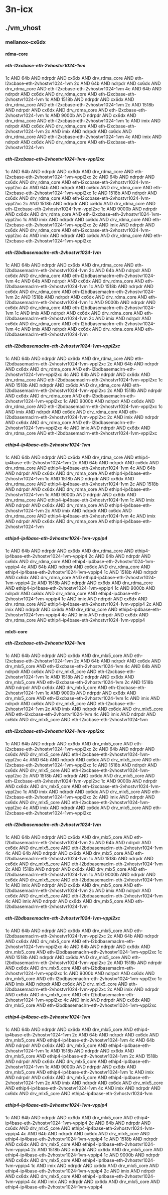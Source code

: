 # 3n-icx
## ./vm_vhost
### mellanox-cx6dx
#### rdma-core
##### eth-l2xcbase-eth-2vhostvr1024-1vm
1c AND 64b AND ndrpdr AND cx6dx AND drv_rdma_core AND eth-l2xcbase-eth-2vhostvr1024-1vm
2c AND 64b AND ndrpdr AND cx6dx AND drv_rdma_core AND eth-l2xcbase-eth-2vhostvr1024-1vm
4c AND 64b AND ndrpdr AND cx6dx AND drv_rdma_core AND eth-l2xcbase-eth-2vhostvr1024-1vm
1c AND 1518b AND ndrpdr AND cx6dx AND drv_rdma_core AND eth-l2xcbase-eth-2vhostvr1024-1vm
2c AND 1518b AND ndrpdr AND cx6dx AND drv_rdma_core AND eth-l2xcbase-eth-2vhostvr1024-1vm
1c AND 9000b AND ndrpdr AND cx6dx AND drv_rdma_core AND eth-l2xcbase-eth-2vhostvr1024-1vm
1c AND imix AND ndrpdr AND cx6dx AND drv_rdma_core AND eth-l2xcbase-eth-2vhostvr1024-1vm
2c AND imix AND ndrpdr AND cx6dx AND drv_rdma_core AND eth-l2xcbase-eth-2vhostvr1024-1vm
4c AND imix AND ndrpdr AND cx6dx AND drv_rdma_core AND eth-l2xcbase-eth-2vhostvr1024-1vm
##### eth-l2xcbase-eth-2vhostvr1024-1vm-vppl2xc
1c AND 64b AND ndrpdr AND cx6dx AND drv_rdma_core AND eth-l2xcbase-eth-2vhostvr1024-1vm-vppl2xc
2c AND 64b AND ndrpdr AND cx6dx AND drv_rdma_core AND eth-l2xcbase-eth-2vhostvr1024-1vm-vppl2xc
4c AND 64b AND ndrpdr AND cx6dx AND drv_rdma_core AND eth-l2xcbase-eth-2vhostvr1024-1vm-vppl2xc
1c AND 1518b AND ndrpdr AND cx6dx AND drv_rdma_core AND eth-l2xcbase-eth-2vhostvr1024-1vm-vppl2xc
2c AND 1518b AND ndrpdr AND cx6dx AND drv_rdma_core AND eth-l2xcbase-eth-2vhostvr1024-1vm-vppl2xc
1c AND 9000b AND ndrpdr AND cx6dx AND drv_rdma_core AND eth-l2xcbase-eth-2vhostvr1024-1vm-vppl2xc
1c AND imix AND ndrpdr AND cx6dx AND drv_rdma_core AND eth-l2xcbase-eth-2vhostvr1024-1vm-vppl2xc
2c AND imix AND ndrpdr AND cx6dx AND drv_rdma_core AND eth-l2xcbase-eth-2vhostvr1024-1vm-vppl2xc
4c AND imix AND ndrpdr AND cx6dx AND drv_rdma_core AND eth-l2xcbase-eth-2vhostvr1024-1vm-vppl2xc
##### eth-l2bdbasemaclrn-eth-2vhostvr1024-1vm
1c AND 64b AND ndrpdr AND cx6dx AND drv_rdma_core AND eth-l2bdbasemaclrn-eth-2vhostvr1024-1vm
2c AND 64b AND ndrpdr AND cx6dx AND drv_rdma_core AND eth-l2bdbasemaclrn-eth-2vhostvr1024-1vm
4c AND 64b AND ndrpdr AND cx6dx AND drv_rdma_core AND eth-l2bdbasemaclrn-eth-2vhostvr1024-1vm
1c AND 1518b AND ndrpdr AND cx6dx AND drv_rdma_core AND eth-l2bdbasemaclrn-eth-2vhostvr1024-1vm
2c AND 1518b AND ndrpdr AND cx6dx AND drv_rdma_core AND eth-l2bdbasemaclrn-eth-2vhostvr1024-1vm
1c AND 9000b AND ndrpdr AND cx6dx AND drv_rdma_core AND eth-l2bdbasemaclrn-eth-2vhostvr1024-1vm
1c AND imix AND ndrpdr AND cx6dx AND drv_rdma_core AND eth-l2bdbasemaclrn-eth-2vhostvr1024-1vm
2c AND imix AND ndrpdr AND cx6dx AND drv_rdma_core AND eth-l2bdbasemaclrn-eth-2vhostvr1024-1vm
4c AND imix AND ndrpdr AND cx6dx AND drv_rdma_core AND eth-l2bdbasemaclrn-eth-2vhostvr1024-1vm
##### eth-l2bdbasemaclrn-eth-2vhostvr1024-1vm-vppl2xc
1c AND 64b AND ndrpdr AND cx6dx AND drv_rdma_core AND eth-l2bdbasemaclrn-eth-2vhostvr1024-1vm-vppl2xc
2c AND 64b AND ndrpdr AND cx6dx AND drv_rdma_core AND eth-l2bdbasemaclrn-eth-2vhostvr1024-1vm-vppl2xc
4c AND 64b AND ndrpdr AND cx6dx AND drv_rdma_core AND eth-l2bdbasemaclrn-eth-2vhostvr1024-1vm-vppl2xc
1c AND 1518b AND ndrpdr AND cx6dx AND drv_rdma_core AND eth-l2bdbasemaclrn-eth-2vhostvr1024-1vm-vppl2xc
2c AND 1518b AND ndrpdr AND cx6dx AND drv_rdma_core AND eth-l2bdbasemaclrn-eth-2vhostvr1024-1vm-vppl2xc
1c AND 9000b AND ndrpdr AND cx6dx AND drv_rdma_core AND eth-l2bdbasemaclrn-eth-2vhostvr1024-1vm-vppl2xc
1c AND imix AND ndrpdr AND cx6dx AND drv_rdma_core AND eth-l2bdbasemaclrn-eth-2vhostvr1024-1vm-vppl2xc
2c AND imix AND ndrpdr AND cx6dx AND drv_rdma_core AND eth-l2bdbasemaclrn-eth-2vhostvr1024-1vm-vppl2xc
4c AND imix AND ndrpdr AND cx6dx AND drv_rdma_core AND eth-l2bdbasemaclrn-eth-2vhostvr1024-1vm-vppl2xc
##### ethip4-ip4base-eth-2vhostvr1024-1vm
1c AND 64b AND ndrpdr AND cx6dx AND drv_rdma_core AND ethip4-ip4base-eth-2vhostvr1024-1vm
2c AND 64b AND ndrpdr AND cx6dx AND drv_rdma_core AND ethip4-ip4base-eth-2vhostvr1024-1vm
4c AND 64b AND ndrpdr AND cx6dx AND drv_rdma_core AND ethip4-ip4base-eth-2vhostvr1024-1vm
1c AND 1518b AND ndrpdr AND cx6dx AND drv_rdma_core AND ethip4-ip4base-eth-2vhostvr1024-1vm
2c AND 1518b AND ndrpdr AND cx6dx AND drv_rdma_core AND ethip4-ip4base-eth-2vhostvr1024-1vm
1c AND 9000b AND ndrpdr AND cx6dx AND drv_rdma_core AND ethip4-ip4base-eth-2vhostvr1024-1vm
1c AND imix AND ndrpdr AND cx6dx AND drv_rdma_core AND ethip4-ip4base-eth-2vhostvr1024-1vm
2c AND imix AND ndrpdr AND cx6dx AND drv_rdma_core AND ethip4-ip4base-eth-2vhostvr1024-1vm
4c AND imix AND ndrpdr AND cx6dx AND drv_rdma_core AND ethip4-ip4base-eth-2vhostvr1024-1vm
##### ethip4-ip4base-eth-2vhostvr1024-1vm-vppip4
1c AND 64b AND ndrpdr AND cx6dx AND drv_rdma_core AND ethip4-ip4base-eth-2vhostvr1024-1vm-vppip4
2c AND 64b AND ndrpdr AND cx6dx AND drv_rdma_core AND ethip4-ip4base-eth-2vhostvr1024-1vm-vppip4
4c AND 64b AND ndrpdr AND cx6dx AND drv_rdma_core AND ethip4-ip4base-eth-2vhostvr1024-1vm-vppip4
1c AND 1518b AND ndrpdr AND cx6dx AND drv_rdma_core AND ethip4-ip4base-eth-2vhostvr1024-1vm-vppip4
2c AND 1518b AND ndrpdr AND cx6dx AND drv_rdma_core AND ethip4-ip4base-eth-2vhostvr1024-1vm-vppip4
1c AND 9000b AND ndrpdr AND cx6dx AND drv_rdma_core AND ethip4-ip4base-eth-2vhostvr1024-1vm-vppip4
1c AND imix AND ndrpdr AND cx6dx AND drv_rdma_core AND ethip4-ip4base-eth-2vhostvr1024-1vm-vppip4
2c AND imix AND ndrpdr AND cx6dx AND drv_rdma_core AND ethip4-ip4base-eth-2vhostvr1024-1vm-vppip4
4c AND imix AND ndrpdr AND cx6dx AND drv_rdma_core AND ethip4-ip4base-eth-2vhostvr1024-1vm-vppip4
#### mlx5-core
##### eth-l2xcbase-eth-2vhostvr1024-1vm
1c AND 64b AND ndrpdr AND cx6dx AND drv_mlx5_core AND eth-l2xcbase-eth-2vhostvr1024-1vm
2c AND 64b AND ndrpdr AND cx6dx AND drv_mlx5_core AND eth-l2xcbase-eth-2vhostvr1024-1vm
4c AND 64b AND ndrpdr AND cx6dx AND drv_mlx5_core AND eth-l2xcbase-eth-2vhostvr1024-1vm
1c AND 1518b AND ndrpdr AND cx6dx AND drv_mlx5_core AND eth-l2xcbase-eth-2vhostvr1024-1vm
2c AND 1518b AND ndrpdr AND cx6dx AND drv_mlx5_core AND eth-l2xcbase-eth-2vhostvr1024-1vm
1c AND 9000b AND ndrpdr AND cx6dx AND drv_mlx5_core AND eth-l2xcbase-eth-2vhostvr1024-1vm
1c AND imix AND ndrpdr AND cx6dx AND drv_mlx5_core AND eth-l2xcbase-eth-2vhostvr1024-1vm
2c AND imix AND ndrpdr AND cx6dx AND drv_mlx5_core AND eth-l2xcbase-eth-2vhostvr1024-1vm
4c AND imix AND ndrpdr AND cx6dx AND drv_mlx5_core AND eth-l2xcbase-eth-2vhostvr1024-1vm
##### eth-l2xcbase-eth-2vhostvr1024-1vm-vppl2xc
1c AND 64b AND ndrpdr AND cx6dx AND drv_mlx5_core AND eth-l2xcbase-eth-2vhostvr1024-1vm-vppl2xc
2c AND 64b AND ndrpdr AND cx6dx AND drv_mlx5_core AND eth-l2xcbase-eth-2vhostvr1024-1vm-vppl2xc
4c AND 64b AND ndrpdr AND cx6dx AND drv_mlx5_core AND eth-l2xcbase-eth-2vhostvr1024-1vm-vppl2xc
1c AND 1518b AND ndrpdr AND cx6dx AND drv_mlx5_core AND eth-l2xcbase-eth-2vhostvr1024-1vm-vppl2xc
2c AND 1518b AND ndrpdr AND cx6dx AND drv_mlx5_core AND eth-l2xcbase-eth-2vhostvr1024-1vm-vppl2xc
1c AND 9000b AND ndrpdr AND cx6dx AND drv_mlx5_core AND eth-l2xcbase-eth-2vhostvr1024-1vm-vppl2xc
1c AND imix AND ndrpdr AND cx6dx AND drv_mlx5_core AND eth-l2xcbase-eth-2vhostvr1024-1vm-vppl2xc
2c AND imix AND ndrpdr AND cx6dx AND drv_mlx5_core AND eth-l2xcbase-eth-2vhostvr1024-1vm-vppl2xc
4c AND imix AND ndrpdr AND cx6dx AND drv_mlx5_core AND eth-l2xcbase-eth-2vhostvr1024-1vm-vppl2xc
##### eth-l2bdbasemaclrn-eth-2vhostvr1024-1vm
1c AND 64b AND ndrpdr AND cx6dx AND drv_mlx5_core AND eth-l2bdbasemaclrn-eth-2vhostvr1024-1vm
2c AND 64b AND ndrpdr AND cx6dx AND drv_mlx5_core AND eth-l2bdbasemaclrn-eth-2vhostvr1024-1vm
4c AND 64b AND ndrpdr AND cx6dx AND drv_mlx5_core AND eth-l2bdbasemaclrn-eth-2vhostvr1024-1vm
1c AND 1518b AND ndrpdr AND cx6dx AND drv_mlx5_core AND eth-l2bdbasemaclrn-eth-2vhostvr1024-1vm
2c AND 1518b AND ndrpdr AND cx6dx AND drv_mlx5_core AND eth-l2bdbasemaclrn-eth-2vhostvr1024-1vm
1c AND 9000b AND ndrpdr AND cx6dx AND drv_mlx5_core AND eth-l2bdbasemaclrn-eth-2vhostvr1024-1vm
1c AND imix AND ndrpdr AND cx6dx AND drv_mlx5_core AND eth-l2bdbasemaclrn-eth-2vhostvr1024-1vm
2c AND imix AND ndrpdr AND cx6dx AND drv_mlx5_core AND eth-l2bdbasemaclrn-eth-2vhostvr1024-1vm
4c AND imix AND ndrpdr AND cx6dx AND drv_mlx5_core AND eth-l2bdbasemaclrn-eth-2vhostvr1024-1vm
##### eth-l2bdbasemaclrn-eth-2vhostvr1024-1vm-vppl2xc
1c AND 64b AND ndrpdr AND cx6dx AND drv_mlx5_core AND eth-l2bdbasemaclrn-eth-2vhostvr1024-1vm-vppl2xc
2c AND 64b AND ndrpdr AND cx6dx AND drv_mlx5_core AND eth-l2bdbasemaclrn-eth-2vhostvr1024-1vm-vppl2xc
4c AND 64b AND ndrpdr AND cx6dx AND drv_mlx5_core AND eth-l2bdbasemaclrn-eth-2vhostvr1024-1vm-vppl2xc
1c AND 1518b AND ndrpdr AND cx6dx AND drv_mlx5_core AND eth-l2bdbasemaclrn-eth-2vhostvr1024-1vm-vppl2xc
2c AND 1518b AND ndrpdr AND cx6dx AND drv_mlx5_core AND eth-l2bdbasemaclrn-eth-2vhostvr1024-1vm-vppl2xc
1c AND 9000b AND ndrpdr AND cx6dx AND drv_mlx5_core AND eth-l2bdbasemaclrn-eth-2vhostvr1024-1vm-vppl2xc
1c AND imix AND ndrpdr AND cx6dx AND drv_mlx5_core AND eth-l2bdbasemaclrn-eth-2vhostvr1024-1vm-vppl2xc
2c AND imix AND ndrpdr AND cx6dx AND drv_mlx5_core AND eth-l2bdbasemaclrn-eth-2vhostvr1024-1vm-vppl2xc
4c AND imix AND ndrpdr AND cx6dx AND drv_mlx5_core AND eth-l2bdbasemaclrn-eth-2vhostvr1024-1vm-vppl2xc
##### ethip4-ip4base-eth-2vhostvr1024-1vm
1c AND 64b AND ndrpdr AND cx6dx AND drv_mlx5_core AND ethip4-ip4base-eth-2vhostvr1024-1vm
2c AND 64b AND ndrpdr AND cx6dx AND drv_mlx5_core AND ethip4-ip4base-eth-2vhostvr1024-1vm
4c AND 64b AND ndrpdr AND cx6dx AND drv_mlx5_core AND ethip4-ip4base-eth-2vhostvr1024-1vm
1c AND 1518b AND ndrpdr AND cx6dx AND drv_mlx5_core AND ethip4-ip4base-eth-2vhostvr1024-1vm
2c AND 1518b AND ndrpdr AND cx6dx AND drv_mlx5_core AND ethip4-ip4base-eth-2vhostvr1024-1vm
1c AND 9000b AND ndrpdr AND cx6dx AND drv_mlx5_core AND ethip4-ip4base-eth-2vhostvr1024-1vm
1c AND imix AND ndrpdr AND cx6dx AND drv_mlx5_core AND ethip4-ip4base-eth-2vhostvr1024-1vm
2c AND imix AND ndrpdr AND cx6dx AND drv_mlx5_core AND ethip4-ip4base-eth-2vhostvr1024-1vm
4c AND imix AND ndrpdr AND cx6dx AND drv_mlx5_core AND ethip4-ip4base-eth-2vhostvr1024-1vm
##### ethip4-ip4base-eth-2vhostvr1024-1vm-vppip4
1c AND 64b AND ndrpdr AND cx6dx AND drv_mlx5_core AND ethip4-ip4base-eth-2vhostvr1024-1vm-vppip4
2c AND 64b AND ndrpdr AND cx6dx AND drv_mlx5_core AND ethip4-ip4base-eth-2vhostvr1024-1vm-vppip4
4c AND 64b AND ndrpdr AND cx6dx AND drv_mlx5_core AND ethip4-ip4base-eth-2vhostvr1024-1vm-vppip4
1c AND 1518b AND ndrpdr AND cx6dx AND drv_mlx5_core AND ethip4-ip4base-eth-2vhostvr1024-1vm-vppip4
2c AND 1518b AND ndrpdr AND cx6dx AND drv_mlx5_core AND ethip4-ip4base-eth-2vhostvr1024-1vm-vppip4
1c AND 9000b AND ndrpdr AND cx6dx AND drv_mlx5_core AND ethip4-ip4base-eth-2vhostvr1024-1vm-vppip4
1c AND imix AND ndrpdr AND cx6dx AND drv_mlx5_core AND ethip4-ip4base-eth-2vhostvr1024-1vm-vppip4
2c AND imix AND ndrpdr AND cx6dx AND drv_mlx5_core AND ethip4-ip4base-eth-2vhostvr1024-1vm-vppip4
4c AND imix AND ndrpdr AND cx6dx AND drv_mlx5_core AND ethip4-ip4base-eth-2vhostvr1024-1vm-vppip4